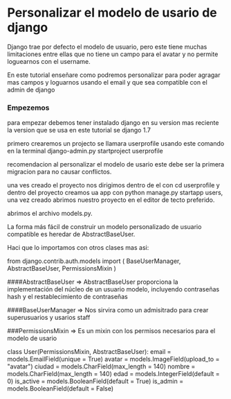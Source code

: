 # Personalizar el modelo de usario de django

Django trae por defecto el modelo de usuario, pero este tiene muchas limitaciones entre ellas que no tiene un 
campo para el avatar y no permite loguearnos con el username.


En este tutorial enseñare como podremos personalizar para poder agragar mas campos y loguarnos usando el email
y que sea compatible con el admin de django

### Empezemos

para empezar debemos tener instalado django en su version mas reciente la version que se usa en este tutorial
se django 1.7

primero crearemos un projecto se llamara userprofile usando este comando en la terminal django-admin.py startproject userprofile

recomendacion al personalizar el modelo de usario este debe ser la primera migracion para no causar conflictos.

una ves creado el proyecto nos dirigimos dentro de el con cd userprofile y dentro del proyecto creamos ua app con python manage.py startapp users, una vez creado abrimos nuestro proyecto en el editor de tecto preferido.

abrimos el archivo models.py.

La forma más fácil de construir un modelo personalizado de usuario compatible es heredar de AbstractBaseUser.

Haci que lo importamos con otros clases mas asi:

from django.contrib.auth.models import (
	BaseUserManager, AbstractBaseUser, PermissionsMixin
)


####AbstractBaseUser => AbstractBaseUser proporciona la implementación del núcleo de un usuario modelo, incluyendo contraseñas hash y el restablecimiento de contraseñas

####BaseUserManager => Nos sirvira como un admisitrado para crear superusuarios y usarios staff

###PermissionsMixin => Es un mixin con los permisos necesarios para el modelo de usario

class User(PermissionsMixin, AbstractBaseUser):
	email = models.EmailField(unique = True)
	avatar = models.ImageField(upload_to = "avatar")
	ciudad = models.CharField(max_length = 140)
	nombre = models.CharField(max_length = 140)
	edad = models.IntegerField(default = 0)
	is_active = models.BooleanField(default = True)
	is_admin = models.BooleanField(default = False)
	
	
	
	
	
	
	
	
	
	
	
	
	
	
	
	
	
	
	


